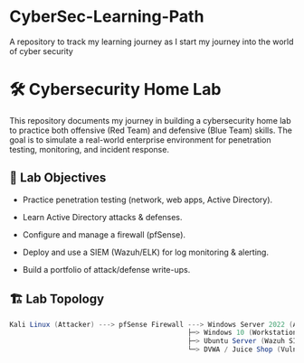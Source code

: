 # CyberSec-Learning-Path
A repository to track my learning journey as I start my journey into the world of cyber security

# 🛠️ Cybersecurity Home Lab

This repository documents my journey in building a cybersecurity home lab to practice both offensive (Red Team) and defensive (Blue Team) skills. The goal is to simulate a real-world enterprise environment for penetration testing, monitoring, and incident response.

## 🚀 Lab Objectives

- Practice penetration testing (network, web apps, Active Directory).

-  Learn Active Directory attacks & defenses.

-  Configure and manage a firewall (pfSense).

-  Deploy and use a SIEM (Wazuh/ELK) for log monitoring & alerting.

-  Build a portfolio of attack/defense write-ups.

## 🏗️ Lab Topology
```Java 
Kali Linux (Attacker) ---> pfSense Firewall ---> Windows Server 2022 (AD DC)
                                            ├─> Windows 10 (Workstation)
                                            ├─> Ubuntu Server (Wazuh SIEM)
                                            └─> DVWA / Juice Shop (Vulnerable Apps)
```
